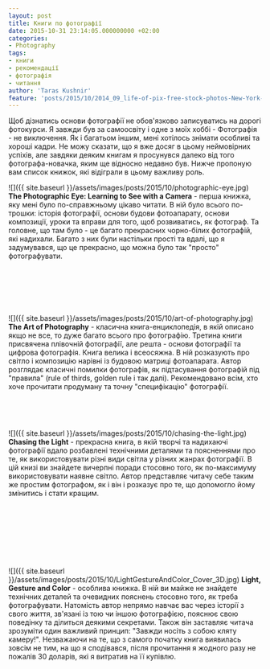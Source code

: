```yaml
---
layout: post
title: Книги по фотографії
date: 2015-10-31 23:14:05.000000000 +02:00
categories:
- Photography
tags:
- книги
- рекомендації
- фотографія
- читання
author: 'Taras Kushnir'
feature: 'posts/2015/10/2014_09_life-of-pix-free-stock-photos-New-York-books-movies-Bookshop.jpg'
---
```


Щоб дізнатись основи фотографії не обов'язково записуватись на дорогі фотокурси. Я завжди був за самоосвіту і одне з моїх хоббі - Фотографія - не виключення. Як і багатьом іншим, мені хотілось знімати особливі та хороші кадри. Не можу сказати, що я вже досяг в цьому неймовірних успіхів, але завдяки деяким книгам я просунувся далеко від того фотографа-новачка, яким ще відносно недавно був. Нижче пропоную вам список книжок, які відіграли в цьому важливу роль.

<!--more-->

![]({{ site.baseurl }}/assets/images/posts/2015/10/photographic-eye.jpg)
<strong>The Photographic Eye: Learning to See with a Camera</strong> - перша книжка, яку мені було по-справжньому цікаво читати. В ній було всього по-трошки: історія фотографії, основи будови фотоапарату, основи композиції, уроки та вправи для того, щоб розвиватись, як фотограф. Та головне, що там було - це багато прекрасних чорно-білих фотографій, які надихали. Багато з них були настільки прості та вдалі, що я задумувався, що це прекрасно, що можна було так "просто" фотографувати.

&nbsp;

&nbsp;

&nbsp;

![]({{ site.baseurl }}/assets/images/posts/2015/10/art-of-photography.jpg)
<strong>The Art of Photography</strong> - класична книга-енциклопедія, в якій описано якщо не все, то дуже багато всього про фотографію. Третина книги присвячена плівочній фотографії, але решта - основи фотографії та цифрова фотографія. Книга велика і всеосяжна. В ній розказують про світло і композицію нарівні із будовою матриці фотоапарата. Автор розглядає класичні помилки фотографів, як підтасування фотографій під "правила" (rule of thirds, golden rule і так далі). Рекомендовано всім, хто хоче прочитати продуману та точну "специфікацію" фотографії.

&nbsp;

&nbsp;

![]({{ site.baseurl }}/assets/images/posts/2015/10/chasing-the-light.jpg)
<strong>Chasing the Light</strong> - прекрасна книга, в якій творчі та надихаючі фотографії вдало розбавлені технічними деталями та поясненнями про те, як використовувати різні види світла у різних жанрах фотографії. В цій книзі ви знайдете вичерпні поради стосовно того, як по-максимуму використовувати наявне світло. Автор представляє читачу себе таким же простим фотографом, як і він і розказує про те, що допомогло йому змінитись і стати кращим.

&nbsp;

&nbsp;

&nbsp;

&nbsp;

![]({{ site.baseurl }}/assets/images/posts/2015/10/LightGestureAndColor_Cover_3D.jpg)
<strong>Light, Gesture and Color</strong> - особлива книжка. В ній ви майже не знайдете технічних деталей та очевидних пояснень стосовно того, як треба фотографувати. Натомість автор непрямо навчає вас через історії з свого життя, зв'язані із тою чи іншою фотографією, пояснює свою поведінку та ділиться деякими секретами. Також він заставляє читача зрозуміти один важливий принцип: "Завжди носіть з собою кляту камеру!". Незважаючи на те, що з самого початку книга виявилась зовсім не тим, на що я сподівався, після прочитання я жодного разу не пожалів 30 доларів, які я витратив на її купівлю.
